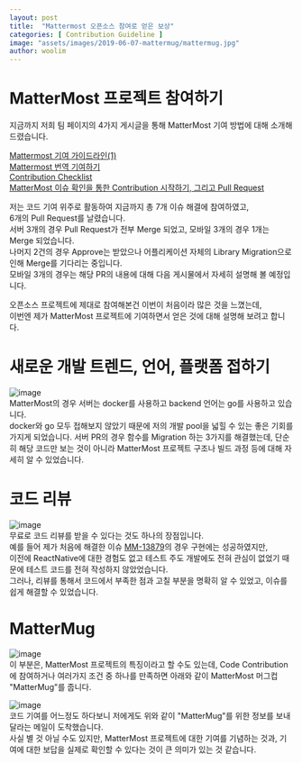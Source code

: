 ```yaml
---
layout: post
title:  "Mattermost 오픈소스 참여로 얻은 보상"
categories: [ Contribution Guideline ]
image: "assets/images/2019-06-07-mattermug/mattermug.jpg"
author: woolim
---
```

# MatterMost 프로젝트 참여하기  
지금까지 저희 팀 페이지의 4가지 게시글을 통해 MatterMost 기여 방법에 대해 소개해드렸습니다.

[Mattermost 기여 가이드라인(1)](https://19-1-skku-oss.github.io/2019-1-OSS-L4/Mattermost_Contribution-Guideline(1)/)  
[Mattermost 번역 기여하기](https://19-1-skku-oss.github.io/2019-1-OSS-L4/Mattermost_Translation/)  
[Contribution Checklist](https://19-1-skku-oss.github.io/2019-1-OSS-L4/Contribution-Checklist/)  
[MatterMost 이슈 확인을 통한 Contribution 시작하기, 그리고 Pull Request](https://19-1-skku-oss.github.io/2019-1-OSS-L4/mm-15303-15304/)  

저는 코드 기여 위주로 활동하여 지금까지 총 7개 이슈 해결에 참여하였고,  
6개의 Pull Request를 날렸습니다.  
서버 3개의 경우 Pull Request가 전부 Merge 되었고, 모바일 3개의 경우 1개는 Merge 되었습니다.   
나머지 2건의 경우 Approve는 받았으나 어플리케이션 자체의 Library Migration으로 인해 Merge를 기다리는 중입니다.  
모바일 3개의 경우는 해당 PR의 내용에 대해 다음 게시물에서 자세히 설명해 볼 예정입니다.  

오픈소스 프로젝트에 제대로 참여해본건 이번이 처음이라 많은 것을 느꼈는데,  
이번엔 제가 MatterMost 프로젝트에 기여하면서 얻은 것에 대해 설명해 보려고 합니다.  

# 새로운 개발 트렌드, 언어, 플랫폼 접하기  
![image](/2019-1-OSS-L4/images/2019-06-07-mattermug/docker.jpg)  
MatterMost의 경우 서버는 docker를 사용하고 backend 언어는 go를 사용하고 있습니다.  
docker와 go 모두 접해보지 않았기 때문에 저의 개발 pool을 넓힐 수 있는 좋은 기회를 가지게 되었습니다.
서버 PR의 경우 함수를 Migration 하는 3가지를 해결했는데, 단순히 해당 코드만 보는 것이 아니라
MatterMost 프로젝트 구조나 빌드 과정 등에 대해 자세히 알 수 있었습니다.  

# 코드 리뷰  
![image](/2019-1-OSS-L4/images/2019-06-07-mattermug/code_review.png)  
무료로 코드 리뷰를 받을 수 있다는 것도 하나의 장점입니다.  
예를 들어 제가 처음에 해결한 이슈 [MM-13879](https://github.com/mattermost/mattermost-mobile/pull/2832)의 경우 구현에는 성공하였지만,  
이전에 ReactNative에 대한 경험도 없고 테스트 주도 개발에도 전혀 관심이 없었기 때문에 테스트 코드를 전혀 작성하지 않았었습니다.  
그러나, 리뷰를 통해서 코드에서 부족한 점과 고칠 부분을 명확히 알 수 있었고, 이슈를 쉽게 해결할 수 있었습니다.  

# MatterMug 
![image](/2019-1-OSS-L4/images/2019-06-07-mattermug/mattermug.jpg)  
이 부분은, MatterMost 프로젝트의 특징이라고 할 수도 있는데,
Code Contribution에 참여하거나 여러가지 조건 중 하나를 만족하면 아래와 같이 MatterMost 머그컵 "MatterMug"를 줍니다.  

![image](/2019-1-OSS-L4/images/2019-06-07-mattermug/mattermug_email.png)  
코드 기여를 어느정도 하다보니 저에게도 위와 같이 "MatterMug"를 위한 정보를 보내달라는 메일이 도착했습니다.  
사실 별 것 아닐 수도 있지만, MatterMost 프로젝트에 대한 기여를 기념하는 것과, 기여에 대한 보답을 실제로 확인할 수 있다는 것이
큰 의미가 있는 것 같습니다.